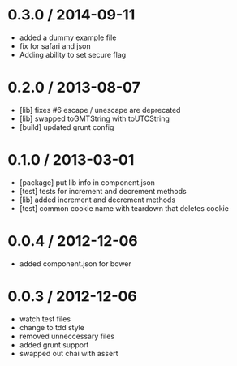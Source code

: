 
0.3.0 / 2014-09-11 
==================

  * added a dummy example file
  * fix for safari and json
  * Adding ability to set secure flag

0.2.0 / 2013-08-07 
==================

  * [lib] fixes #6 escape / unescape are deprecated
  * [lib] swapped toGMTString with toUTCString
  * [build] updated grunt config

0.1.0 / 2013-03-01 
==================

  * [package] put lib info in component.json
  * [test] tests for increment and decrement methods
  * [lib] added increment and decrement methods
  * [test] common cookie name with teardown that deletes cookie

0.0.4 / 2012-12-06 
==================

  * added component.json for bower

0.0.3 / 2012-12-06 
==================

  * watch test files
  * change to tdd style
  * removed unneccessary files
  * added grunt support
  * swapped out chai with assert

